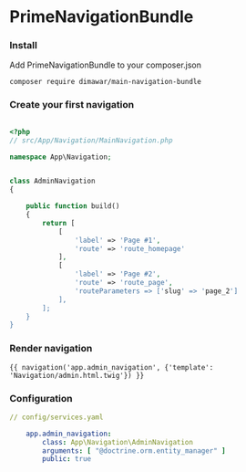 # PrimeNavigationBundle

### Install

Add PrimeNavigationBundle to your composer.json

```
composer require dimawar/main-navigation-bundle
```

### Create your first navigation

``` php

<?php
// src/App/Navigation/MainNavigation.php

namespace App\Navigation;


class AdminNavigation
{

    public function build()
    {
        return [
            [
                'label' => 'Page #1',
                'route' => 'route_homepage'
            ],
            [
                'label' => 'Page #2',
                'route' => 'route_page',
                'routeParameters => ['slug' => 'page_2']
            ],
        ];
    }
}

```

### Render navigation

```
{{ navigation('app.admin_navigation', {'template': 'Navigation/admin.html.twig'}) }}
```

### Configuration

``` yaml
// config/services.yaml

    app.admin_navigation:
        class: App\Navigation\AdminNavigation
        arguments: [ "@doctrine.orm.entity_manager" ]
        public: true
```
